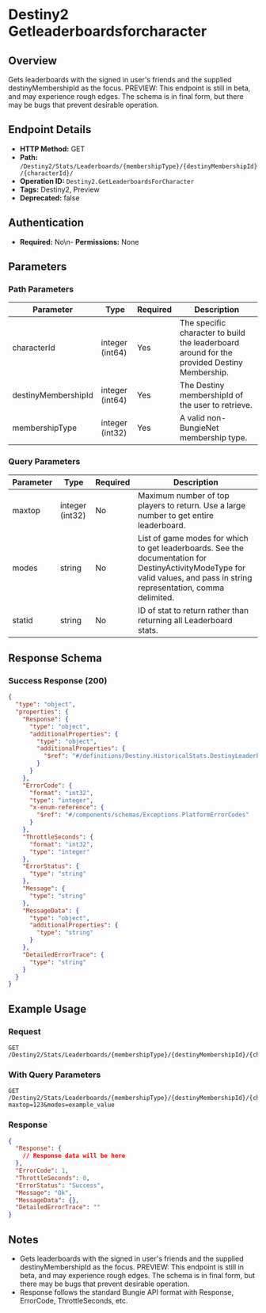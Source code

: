 # Destiny2 Getleaderboardsforcharacter

## Overview
Gets leaderboards with the signed in user's friends and the supplied destinyMembershipId as the focus. PREVIEW: This endpoint is still in beta, and may experience rough edges. The schema is in final form, but there may be bugs that prevent desirable operation.

## Endpoint Details
- **HTTP Method:** GET
- **Path:** `/Destiny2/Stats/Leaderboards/{membershipType}/{destinyMembershipId}/{characterId}/`
- **Operation ID:** `Destiny2.GetLeaderboardsForCharacter`
- **Tags:** Destiny2, Preview
- **Deprecated:** false

## Authentication
- **Required:** No\n- **Permissions:** None

## Parameters

### Path Parameters
| Parameter | Type | Required | Description |
|-----------|------|----------|-------------|
| characterId | integer (int64) | Yes | The specific character to build the leaderboard around for the provided Destiny Membership. |
| destinyMembershipId | integer (int64) | Yes | The Destiny membershipId of the user to retrieve. |
| membershipType | integer (int32) | Yes | A valid non-BungieNet membership type. |

### Query Parameters
| Parameter | Type | Required | Description |
|-----------|------|----------|-------------|
| maxtop | integer (int32) | No | Maximum number of top players to return. Use a large number to get entire leaderboard. |
| modes | string | No | List of game modes for which to get leaderboards. See the documentation for DestinyActivityModeType for valid values, and pass in string representation, comma delimited. |
| statid | string | No | ID of stat to return rather than returning all Leaderboard stats. |


## Response Schema

### Success Response (200)
```json
{
  "type": "object",
  "properties": {
    "Response": {
      "type": "object",
      "additionalProperties": {
        "type": "object",
        "additionalProperties": {
          "$ref": "#/definitions/Destiny.HistoricalStats.DestinyLeaderboard"
        }
      }
    },
    "ErrorCode": {
      "format": "int32",
      "type": "integer",
      "x-enum-reference": {
        "$ref": "#/components/schemas/Exceptions.PlatformErrorCodes"
      }
    },
    "ThrottleSeconds": {
      "format": "int32",
      "type": "integer"
    },
    "ErrorStatus": {
      "type": "string"
    },
    "Message": {
      "type": "string"
    },
    "MessageData": {
      "type": "object",
      "additionalProperties": {
        "type": "string"
      }
    },
    "DetailedErrorTrace": {
      "type": "string"
    }
  }
}
```


## Example Usage

### Request
```http
GET /Destiny2/Stats/Leaderboards/{membershipType}/{destinyMembershipId}/{characterId}/
```

### With Query Parameters
```http
GET /Destiny2/Stats/Leaderboards/{membershipType}/{destinyMembershipId}/{characterId}/?maxtop=123&modes=example_value
```

### Response
```json
{
  "Response": {
    // Response data will be here
  },
  "ErrorCode": 1,
  "ThrottleSeconds": 0,
  "ErrorStatus": "Success",
  "Message": "Ok",
  "MessageData": {},
  "DetailedErrorTrace": ""
}
```

## Notes
- Gets leaderboards with the signed in user's friends and the supplied destinyMembershipId as the focus. PREVIEW: This endpoint is still in beta, and may experience rough edges. The schema is in final form, but there may be bugs that prevent desirable operation.
- Response follows the standard Bungie API format with Response, ErrorCode, ThrottleSeconds, etc.
